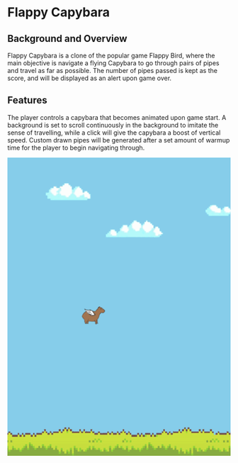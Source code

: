 # Flappy Capybara
## Background and Overview
Flappy Capybara is a clone of the popular game Flappy Bird, where the main objective is navigate a flying Capybara to go through pairs of pipes and travel as far as possible. The number of pipes passed is kept as the score, and will be displayed as an alert upon game over.

## Features
The player controls a capybara that becomes animated upon game start. A background is set to scroll continuously in the background to imitate the sense of travelling, while a click will give the capybara a boost of vertical speed. Custom drawn pipes will be generated after a set amount of warmup time for the player to begin navigating through. 

![game](https://github.com/dowinterfor6/flappy-bird-clone/blob/master/docs/gifs/gameplay.gif)
